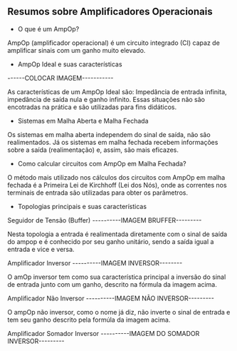 ## Resumos sobre Amplificadores Operacionais

* O que é um AmpOp?

AmpOp (amplificador operacional) é um circuito integrado (CI) capaz de amplificar sinais com um ganho muito elevado. 

* AmpOp Ideal e suas características

------COLOCAR IMAGEM-----------

As características de um AmpOp Ideal são: Impedância de entrada infinita, impedância de saída nula e ganho infinito. Essas situações não são encotradas na prática e são utilizadas para fins didáticos.

* Sistemas em Malha Aberta e Malha Fechada

Os sistemas em malha aberta independem do sinal de saída, não são realimentados. Já os sistemas em malha fechada recebem informações sobre a saída (realimentação) e, assim, são mais eficazes.

* Como calcular circuitos com AmpOp em Malha Fechada?

O método mais utilizado nos cálculos dos circuitos com AmpOp em malha fechada é a Primeira Lei de Kirchhoff (Lei dos Nós), onde as correntes nos terminais de entrada são utilizadas para obter os parâmetros.

* Topologias principais e suas características

Seguidor de Tensão (Buffer)
----------IMAGEM BRUFFER---------

Nesta topologia a entrada é realimentada diretamente com o sinal de saída do ampop e é conhecido por seu ganho unitário, sendo a saída igual a entrada e vice e versa.

Amplificador Inversor
----------IMAGEM INVERSOR--------

O amOp inversor tem como sua característica principal a inversão do sinal de entrada junto com um ganho, descrito na fórmula da imagem acima.

Amplificador Não Inversor
----------IMAGEM NÃO INVERSOR---------

O ampOp não inversor, como o nome já diz, não inverte o sinal de entrada e tem seu ganho descrito pela formúla da imagem acima.

Amplificador Somador Inversor
----------IMAGEM DO SOMADOR INVERSOR---------





